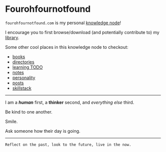 # Fourohfournotfound

`fourohfournotfound.com` is my personal [knowledge
node](https://github.com/afkworks/spec-kn)!

I encourage you to first browse/download (and potentially contribute to)
my [library](https://library.fourohfournotfound.com).

Some other cool places in this knowledge node to checkout:

* [books](books)
* [directories](directories)
* [learning TODO](learning-todo)
* [notes](notes)
* [personality](personality)
* [posts](posts)
* [skillstack](skillstack)

---

I am a ***human*** first, a **thinker** second, and *everything else*
third.

Be kind to one another.

Smile. 

Ask someone how their day is going.

---

`Reflect on the past, look to the future, live in the now.`
